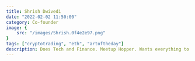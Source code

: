 ```yaml
---
title: Shrish Dwivedi
date: "2022-02-02 11:50:00"
category: Co-founder
image: {
	src: "/images/Shrish.0f4e2e97.png"
}
tags: ["cryptotrading", "eth", "artoftheday"]
description: Does Tech and Finance. Meetup Hopper. Wants everything to work perfectly.
---
```


